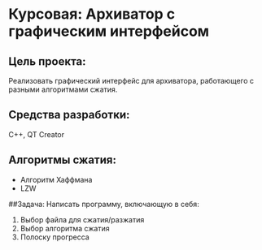# Курсовая: Архиватор с графическим интерфейсом

                       
## Цель проекта:   
Реализовать графический интерфейс для архиватора, работающего с разными алгоритмами сжатия.  

## Средства разработки:
C++, QT Creator

## Алгоритмы сжатия: 
- Алгоритм Хаффмана
- LZW

##Задача:
Написать программу, включающую в себя:
1. Выбор файла для сжатия/разжатия
2. Выбор алгоритма сжатия
3. Полоску прогресса
